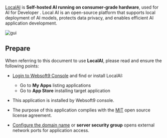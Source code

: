 [LocalAI](https://localai.io) is **Self-hosted AI running on consumer-grade hardware**, used for AI for Developer . Local AI is an open-source platform that supports local deployment of AI models, protects data privacy, and enables efficient AI application development.


![gui](http://libs.websoft9.com/Websoft9/DocsPicture/zh/localai/localai-gui-websoft9.png)


## Prepare

When referring to this document to use **LocalAI**, please read and ensure the following points:

- [Login to Websoft9 Console](./login-console) and find or install LocalAI:
  - Go to **My Apps** listing applications 
  - Go to **App Store** installing target application

- This application is installed by Websoft9 console.


- The purpose of this application complies with the [MIT](https://opensource.org/licenses/MIT) open source license agreement.


- [Configure the domain name](./domain-set) or **server security group** opens external network ports for application access.